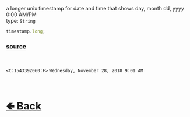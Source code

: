 a longer unix timestamp for date and time that shows day, month dd, yyyy 0:00 AM/PM<br>
type: `String`<br>

```js
timestamp.long;
```

### [source](https://github.com/paigeroid/noscord.js/blob/main/src/Services/UtilService/custard/Timestamp.js)

<br>

`<t:1543392060:F>` `Wednesday, November 28, 2018 9:01 AM` 

<br> <h1> [🢀 Back](https://github.com/paigeroid/noscord.js/wiki/Util.Timestamp) </h1>